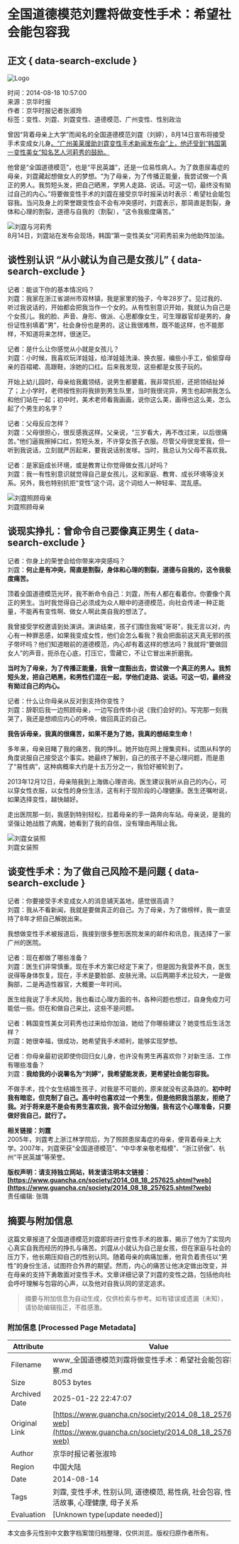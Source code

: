 # 全国道德模范刘霆将做变性手术：希望社会能包容我

## 正文 { data-search-exclude }


![Logo](../images/mian-logo.png)

时间：2014-08-18 10:57:00  
来源：京华时报  
作者：京华时报记者张淑玲  
标签：变性、刘霆、刘霆变性、道德模范、广州变性、性别政治  

曾因“背着母亲上大学”而闻名的全国道德模范刘霆（刘婷），8月14日宣布将接受手术变成女儿身[。“广州美莱援助刘霆变性手术新闻发布会”上，他还受到“韩国第一变性美女”知名艺人河莉秀的鼓励。](http://www.guancha.cn/society/2014_08_15_256900.shtml)

他曾是“全国道德模范”，也是“平民英雄”，还是一位易性病人。为了救患尿毒症的母亲，刘霆藏起想做女人的梦想。“为了母亲，为了传播正能量，我尝试做一个真正的男人。我剪短头发，把自己晒黑，学男人走路、说话。可这一切，最终没有拗过自己的内心。”将要做变性手术的刘霆在接受京华时报采访时表示：希望社会能包容我。当问及身上的荣誉跟变性会不会有冲突感时，刘霆表示，那简直是割裂，身体和心理的割裂，道德与自我的（割裂），“这令我极度痛苦。”

![刘霆与河莉秀](http://i.guancha.cn/News/2014/08/18/635439555946259540.jpg)  
8月14日，刘霆站在发布会现场，韩国“第一变性美女”河莉秀前来为他助阵加油。

## 谈性别认识 “从小就认为自己是女孩儿” { data-search-exclude }

记者：能谈下你的基本情况吗？  
刘霆：我家在浙江省湖州市双林镇，我是家里的独子，今年28岁了。见过我的、听过我说话的，开始都会把我当作一个女的。从有性别意识开始，我就认为自己是个女孩儿。我的脸、声音、身形、做派、心思都像女生，可生理器官却是男的，身份证性别填着“男”，社会身份也是男的，这让我很难熬，既不能这样，也不能那样，不知道将来怎样，很迷茫。

记者：是什么让你感觉从小就是女孩儿？  
刘霆：小时候，我喜欢玩洋娃娃，给洋娃娃洗澡、换衣服，编些小手工，偷偷穿母亲的百褶裙、高跟鞋，涂她的口红。后来我发现，这些都是女孩子玩的。

开始上幼儿园时，母亲给我戴领结，说男生都要戴，我非常抗拒，还把领结扯掉了；上小学时，老师按性别将我排到男生队里，当时我很诧异，男生也起哄我怎么和他们站在一起；初中时，美术老师看我画画，说你这么美，画得也这么美，怎么起了个男生的名字？

记者：父母反应怎样？  
刘霆：父母很担心，很反感我这样。父亲说，“三岁看大，再不改过来，以后很痛苦。”他们逼我擦掉口红，剪短头发，不许穿女孩子衣服。尽管父母很宠爱我，但一听到我说话，立刻就严厉起来，要我说话别发嗲。当时，我总认为父母不喜欢我。

记者：是家庭成长环境，或是教育让你觉得做女孩儿好吗？  
刘霆：我一有性别意识就觉得自己是女孩儿，这和家庭、教育、成长环境等没关系。另外，我也特别抗拒“变性”这个词，这个词给人一种轻率、混乱感。

![刘霆照顾母亲](http://i.guancha.cn/News/2014/08/18/635439557755550718.jpg)  
刘霆照顾母亲

## 谈现实挣扎：曾命令自己要像真正男生 { data-search-exclude }

记者：你身上的荣誉会给你带来冲突感吗？  
刘霆：**何止是有冲突，简直是割裂，身体和心理的割裂，道德与自我的，这令我极度痛苦。** 

顶着全国道德模范光环，我不断命令自己：刘霆，所有人都在看着你，你要像个真正的男生。当时我觉得自己必须成为众人眼中的道德模范，向社会传递一种正能量，不能再有变性啊、做女人啊此类自我的想法了。

我曾接受学校邀请到处演讲。演讲结束，孩子们围住我喊“哥哥”，我无言以对，内心有一种罪恶感，如果我变成女性，他们会怎么看我？我会把面前这天真无邪的孩子带坏吗？他们知道眼前的道德模范，内心却有着这样的想法吗？我就将“要做回女人”的声音，扼杀在心底，打压它，雪藏它，不让它冒出来折磨我。

**当时为了母亲，为了传播正能量，我曾一度豁出去，尝试做一个真正的男人。我剪短头发，把自己晒黑，和男性们混在一起，学他们走路、说话。可这一切，最终没有拗过自己的内心。**

记者：什么让你母亲从反对到支持你变性？  
刘霆：辞职后我一边照顾母亲，一边写自传体小说《我们会好的》。写完那一刻我哭了，我还是想顺应内心的呼唤，做回真正的自己。

**我告诉母亲，我真的很痛苦，如果不是为了她，我真的想结束生命！**

多年来，母亲目睹了我的痛苦，我的挣扎。她开始在网上搜集资料，试图从科学的角度说服自己接受这个事实。她最终了解到，自己的孩子不是心理问题，而是患了“易性病”，这种病概率大约是十五万分之一，我恰好被轮到了。

2013年12月12日，母亲陪我到上海做心理咨询。医生建议我听从自己的内心，可以穿女性衣服，以女性的身份生活，这有利于现阶段的心理健康。医生还嘱咐说，如果选择变性，越快越好。

走出医院那一刻，我感到特别轻松，拉着母亲的手一路奔向车站。母亲说，是我的坚强让她战胜了病魔，她看到了我的自信，没有理由再阻止我。

![刘霆女装照](http://i.guancha.cn/News/2014/08/18/635439556402404341.jpg)  
刘霆女装照

## 谈变性手术：为了做自己风险不是问题 { data-search-exclude }

记者：你要接受手术变成女人的消息铺天盖地，感觉很高调？  
刘霆：我从不看新闻，我就是要做真正的自己。为了母亲，为了做榜样，我一直坚持了8年才把自己解脱出来。

我想做变性手术被报道后，我接到很多整形医院发来的邮件和讯息，我选择了一家广州的医院。

记者：现在都做了哪些准备？  
刘霆：医生们非常慎重。现在手术方案已经定下来了，但是因为我营养不良，医生说得等身体恢复。现在，手术是要脸部、皮肤光滑。以后两期手术比较大，一是做胸部，二是再造性器官，大概要一年时间。

医生给我说了手术风险，我也看过心理方面的书，各种问题也想过，自身免疫力可能低一些。但在和做自己来比，这些不是问题。

记者：韩国变性美女河莉秀也过来给你加油，她给了你哪些建议？她变性后生活怎样？  
刘霆：她很幸福，很成功，她希望我手术顺利，能够实现梦想。

记者：你母亲最初说即使你回归女儿身，也许没有男生再喜欢你？对新生活、工作有哪些准备？  
刘霆：**我给我的小说署名为“刘婷”，我希望能发表，更希望社会能包容我。**

不做手术，找个女生结婚生孩子，对我是不可能的，原来就没有这条路的。**初中时我有暗恋，但克制了自己。高中时也喜欢过一个男生，但是他把我当朋友，拒绝了我。对于将来是不是会有男生喜欢我，我不会过分勉强，我有这个心理准备，只要做好我自己，就行了。**

**相关链接：刘霆**  
2005年，刘霆考上浙江林学院后，为了照顾患尿毒症的母亲，便背着母亲上大学。2007年，刘霆荣获“全国道德模范”、“中华孝亲敬老楷模”、“浙江骄傲”、杭州“平民英雄”等荣誉。

**版权声明：请支持独立网站，转发请注明本文链接：[https://www.guancha.cn/society/2014_08_18_257625.shtml?web](https://www.guancha.cn/society/2014_08_18_257625.shtml?web)**  
责任编辑: 张璐
<!-- tcd_original_link https://www.guancha.cn/society/2014_08_18_257625.shtml?web -->


## 摘要与附加信息

<!-- tcd_abstract -->
这篇文章报道了全国道德模范刘霆即将进行变性手术的故事，揭示了他为了实现内心真实自我而经历的挣扎与痛苦。刘霆从小就认为自己是女孩，但在家庭与社会的压力下，他长期压抑自己的性别认同。随着母亲的病痛加重，他背负着责任以“男性”的身份生活，试图符合外界的期望。然而，内心的痛苦让他决定做出改变，并在母亲的支持下勇敢面对变性手术。文章详细记录了刘霆的变性之路，包括他向社会呼吁理解与包容的心声，以及他对自我认同的坚定追求。
<!-- tcd_abstract_end -->

> 摘要与附加信息为自动生成，仅供检索与参考。如有错误或遗漏（未知），请协助编辑指正，不胜感激。

### 附加信息 [Processed Page Metadata]

| Attribute       | Value                                  |
|-----------------|----------------------------------------|
| Filename        | www_全国道德模范刘霆将做变性手术：希望社会能包容我_-_观察.md                             |
| Size            | 8053 bytes                           |
| Archived Date   | 2025-01-22 22:47:07                             |
| Original Link   | [https://www.guancha.cn/society/2014_08_18_257625.shtml?web](https://www.guancha.cn/society/2014_08_18_257625.shtml?web)                       |
| Author          | 京华时报记者张淑玲                               |
| Region          | 中国大陆                               |
| Date            | 2014-08-14                                 |
| Tags            | 刘霆, 变性手术, 性别认同, 道德模范, 易性病, 社会包容, 性别政治, 生活故事, 心理健康, 母子关系                                 |
| Evaluation            | [Unknown type(update needed)]                                 |
<!-- tcd_table_end -->

本文由多元性别中文数字档案馆归档整理，仅供浏览。版权归原作者所有。
